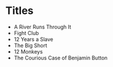 # Titles

* A River Runs Through It
* Fight Club
* 12 Years a Slave
* The Big Short
* 12 Monkeys
* The Courious Case of Benjamin Button